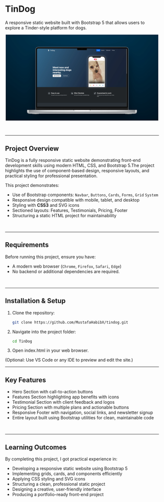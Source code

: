 # TinDog

A responsive static website built with Bootstrap 5 that allows users to explore a Tinder-style platform for dogs.

<p align="center">
  <img src="./assets/banner.webp" alt="TinDog Banner" width="500"/>
</p>

<br>

---

## Project Overview

TinDog is a fully responsive static website demonstrating front-end development skills using modern HTML, CSS, and Bootstrap 5.The project highlights the use of component-based design, responsive layouts, and practical styling for professional presentation.

This project demonstrates:

- Use of Bootstrap components: `Navbar`, `Buttons`, `Cards`, `Forms`, `Grid` `System`
- Responsive design compatible with mobile, tablet, and desktop
- Styling with **CSS3** and SVG icons
- Sectioned layouts: Features, Testimonials, Pricing, Footer
- Structuring a static HTML project for maintainability

<br>

---

## Requirements

Before running this project, ensure you have:

- A modern web browser (`Chrome`, `Firefox`, `Safari`, `Edge`)
- No backend or additional dependencies are required.

<br>

---

## Installation & Setup

1. Clone the repository:
   ```bash
   git clone https://github.com/MustafaHabibX/tindog.git
   ```
2. Navigate into the project folder:
   ```bash
   cd TinDog
   ```
3. Open index.html in your web browser.

(Optional: Use VS Code or any IDE to preview and edit the site.)
<br>

---

## Key Features

- Hero Section with call-to-action buttons
- Features Section highlighting app benefits with icons
- Testimonial Section with client feedback and logos
- Pricing Section with multiple plans and actionable buttons
- Responsive Footer with navigation, social links, and newsletter signup
- Entire layout built using Bootstrap utilities for clean, maintainable code

<br>

---

## Learning Outcomes

By completing this project, I got practical experience in:

- Developing a responsive static website using Bootstrap 5
- Implementing grids, cards, and components efficiently
- Applying CSS styling and SVG icons
- Structuring a clean, professional static project
- Designing a creative, user-friendly interface
- Producing a portfolio-ready front-end project

<br>
